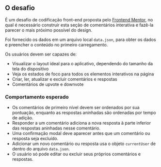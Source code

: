 ## O desafio

É um desafio de codificação front-end proposta pelo [Frontend Mentor](https://www.frontendmentor.io), no qual é necessário construir esta seção de comentários interativa e fazê-la parecer o mais próximo possível do design.

Foi fornecido os dados em um arquivo local `data.json`, para obter os dados e preencher o conteúdo no primeiro carregamento.

Os usuários devem ser capazes de:

- Visualizar o layout ideal para o aplicativo, dependendo do tamanho da tela do dispositivo
- Veja os estados de foco para todos os elementos interativos na página
- Criar, ler, atualizar e excluir comentários e respostas
- Comentários de upvote e downvote

### Comportamento esperado

- Os comentários de primeiro nível devem ser ordenados por sua pontuação, enquanto as respostas aninhadas são ordenadas por tempo de adição.
- Responder a um comentário adiciona a nova resposta à parte inferior das respostas aninhadas nesse comentário.
- Uma confirmação modal deve aparecer antes que um comentário ou resposta seja excluído.
- Adicionar um novo comentário ou resposta usa o objeto `currentUser` de dentro do arquivo `data.json`.
- O usuário só pode editar ou excluir seus próprios comentários e respostas.